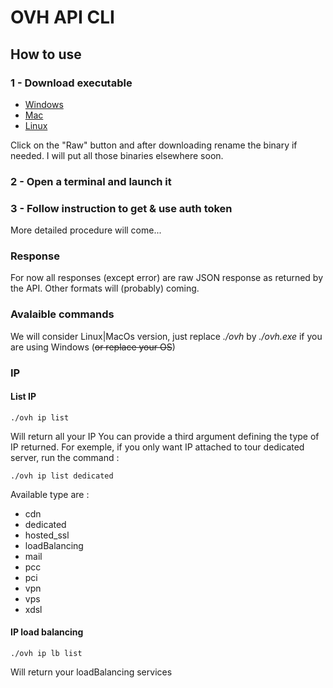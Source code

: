 # OVH API CLI

## How to use

### 1 - Download executable

* [Windows](https://github.com/Toorop/govh/blob/master/cli/bin/windows/ovh.exe)
* [Mac](https://github.com/Toorop/govh/blob/master/cli/bin/macos/ovh)
* [Linux](https://github.com/Toorop/govh/blob/master/cli/bin/linux/ovh)

Click on the "Raw" button and after downloading rename the binary if needed. I will put all those binaries elsewhere soon. 


### 2 - Open a terminal and launch it

### 3 - Follow instruction to get & use  auth token
More detailed procedure will come... 

### Response
For now all responses (except error) are raw JSON response as returned by the API.
Other formats will (probably) coming.


### Avalaible commands
We will consider Linux|MacOs version, just replace *./ovh* by *./ovh.exe* if you are using Windows (~~or replace your OS~~) 
  
### IP
#### List IP
	./ovh ip list
Will return all your IP
You can provide a third argument defining the type of IP returned. For exemple, if you only want IP attached to tour dedicated server, run the command :

	./ovh ip list dedicated
	
Available type are :

* cdn
* dedicated
* hosted_ssl
* loadBalancing
* mail
* pcc
* pci
* vpn
* vps
* xdsl

#### IP load balancing
	./ovh ip lb list
Will return your loadBalancing services


	


